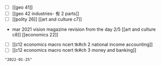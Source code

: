 - [ ] [[geo 41]]
- [ ] [[geo 42 industries- 有 2 parts]]
- [ ] [[polity 26]]
[[art and culture c7]]
- mar 2021 vision magazine revision from the day 2/5
[[art and culture c8]]
[[economics 22]]
- [ ] [[c12 economics macro ncert tk#ch 2 national income accounting]]
- [ ] [[c12 economics macro ncert tk#ch 3 money and banking]]

```query 2021-10-18 15:16
"2022-01-25"
```